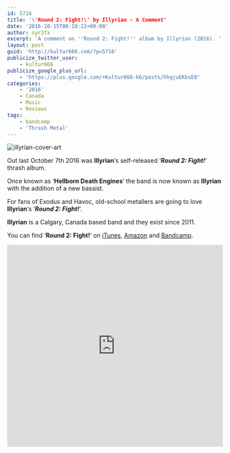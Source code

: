 ```yaml
---
id: 5716
title: '\'Round 2: Fight!\' by Illyrian - A Comment'
date: '2016-10-15T00:10:22+00:00'
author: syr3fx
excerpt: 'A comment on ''Round 2: Fight!'' album by Illyrian (2016). '
layout: post
guid: 'http://kultur666.com/?p=5716'
publicize_twitter_user:
    - kultur666
publicize_google_plus_url:
    - 'https://plus.google.com/+Kultur666-k6/posts/hhqjuEKbsE8'
categories:
    - '2016'
    - Canada
    - Music
    - Reviews
tags:
    - bandcamp
    - 'Thrash Metal'
---
```


![illyrian-cover-art](http://localhost:8080/wp-content/uploads/2016/10/illyrian-cover-art.jpg)

Out last October 7th 2016 was **Illyrian**‘s self-released ‘***Round 2: Fight!***‘ thrash album.

Once known as ‘**Hellborn Death Engines**‘ the band is now known as **Illyrian** with the addition of a new bassist.

For fans of Exodus and Havoc, old-school metallers are going to love **Illyrian**‘s ‘***Round 2: Fight!***‘.

**Illyrian** is a Calgary, Canada based band and they exist since 2011.

You can find ‘**Round 2: Fight!**‘ on [iTunes](https://itunes.apple.com/us/album/round-2-fight!/id1148232477?ign-mpt=uo%3D4), [Amazon](https://www.amazon.com/Round-2-Fight-Illyrian/dp/B01LA74RAK/) and [Bandcamp](https://illyrian.bandcamp.com/album/round-2-fight).

<iframe style="border: 0; width: 100%; height: 472px;" src="https://bandcamp.com/EmbeddedPlayer/album=689770069/size=large/bgcol=333333/linkcol=e99708/tracklist=false/transparent=true/" seamless></iframe>